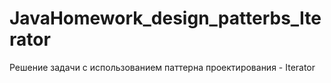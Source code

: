 # JavaHomework_design_patterbs_Iterator
Решение задачи с использованием паттерна проектирования - Iterator
